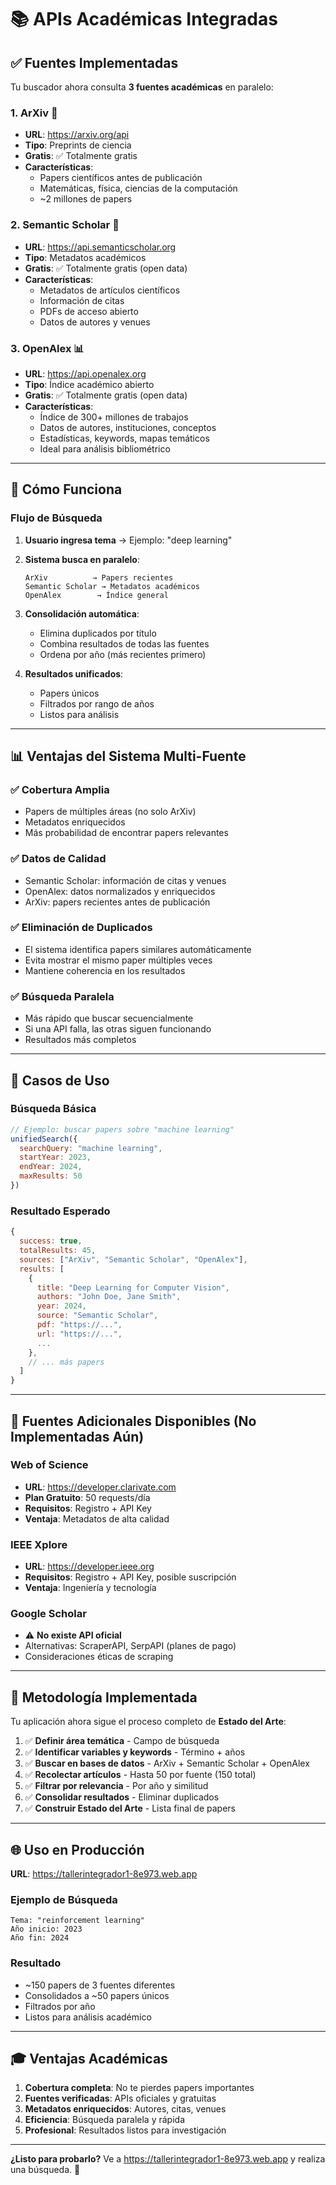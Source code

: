 # 📚 APIs Académicas Integradas

## ✅ Fuentes Implementadas

Tu buscador ahora consulta **3 fuentes académicas** en paralelo:

### 1. ArXiv 📄
- **URL**: https://arxiv.org/api
- **Tipo**: Preprints de ciencia
- **Gratis**: ✅ Totalmente gratis
- **Características**:
  - Papers científicos antes de publicación
  - Matemáticas, física, ciencias de la computación
  - ~2 millones de papers

### 2. Semantic Scholar 🔬
- **URL**: https://api.semanticscholar.org
- **Tipo**: Metadatos académicos
- **Gratis**: ✅ Totalmente gratis (open data)
- **Características**:
  - Metadatos de artículos científicos
  - Información de citas
  - PDFs de acceso abierto
  - Datos de autores y venues

### 3. OpenAlex 📊
- **URL**: https://api.openalex.org
- **Tipo**: Índice académico abierto
- **Gratis**: ✅ Totalmente gratis (open data)
- **Características**:
  - Índice de 300+ millones de trabajos
  - Datos de autores, instituciones, conceptos
  - Estadísticas, keywords, mapas temáticos
  - Ideal para análisis bibliométrico

---

## 🚀 Cómo Funciona

### Flujo de Búsqueda

1. **Usuario ingresa tema** → Ejemplo: "deep learning"

2. **Sistema busca en paralelo**:
   ```
   ArXiv          → Papers recientes
   Semantic Scholar → Metadatos académicos
   OpenAlex        → Índice general
   ```

3. **Consolidación automática**:
   - Elimina duplicados por título
   - Combina resultados de todas las fuentes
   - Ordena por año (más recientes primero)

4. **Resultados unificados**:
   - Papers únicos
   - Filtrados por rango de años
   - Listos para análisis

---

## 📊 Ventajas del Sistema Multi-Fuente

### ✅ Cobertura Amplia
- Papers de múltiples áreas (no solo ArXiv)
- Metadatos enriquecidos
- Más probabilidad de encontrar papers relevantes

### ✅ Datos de Calidad
- Semantic Scholar: información de citas y venues
- OpenAlex: datos normalizados y enriquecidos
- ArXiv: papers recientes antes de publicación

### ✅ Eliminación de Duplicados
- El sistema identifica papers similares automáticamente
- Evita mostrar el mismo paper múltiples veces
- Mantiene coherencia en los resultados

### ✅ Búsqueda Paralela
- Más rápido que buscar secuencialmente
- Si una API falla, las otras siguen funcionando
- Resultados más completos

---

## 🎯 Casos de Uso

### Búsqueda Básica
```javascript
// Ejemplo: buscar papers sobre "machine learning"
unifiedSearch({
  searchQuery: "machine learning",
  startYear: 2023,
  endYear: 2024,
  maxResults: 50
})
```

### Resultado Esperado
```javascript
{
  success: true,
  totalResults: 45,
  sources: ["ArXiv", "Semantic Scholar", "OpenAlex"],
  results: [
    {
      title: "Deep Learning for Computer Vision",
      authors: "John Doe, Jane Smith",
      year: 2024,
      source: "Semantic Scholar",
      pdf: "https://...",
      url: "https://...",
      ...
    },
    // ... más papers
  ]
}
```

---

## 🔧 Fuentes Adicionales Disponibles (No Implementadas Aún)

### Web of Science
- **URL**: https://developer.clarivate.com
- **Plan Gratuito**: 50 requests/día
- **Requisitos**: Registro + API Key
- **Ventaja**: Metadatos de alta calidad

### IEEE Xplore
- **URL**: https://developer.ieee.org
- **Requisitos**: Registro + API Key, posible suscripción
- **Ventaja**: Ingeniería y tecnología

### Google Scholar
- ⚠️ **No existe API oficial**
- Alternativas: ScraperAPI, SerpAPI (planes de pago)
- Consideraciones éticas de scraping

---

## 📝 Metodología Implementada

Tu aplicación ahora sigue el proceso completo de **Estado del Arte**:

1. ✅ **Definir área temática** - Campo de búsqueda
2. ✅ **Identificar variables y keywords** - Término + años
3. ✅ **Buscar en bases de datos** - ArXiv + Semantic Scholar + OpenAlex
4. ✅ **Recolectar artículos** - Hasta 50 por fuente (150 total)
5. ✅ **Filtrar por relevancia** - Por año y similitud
6. ✅ **Consolidar resultados** - Eliminar duplicados
7. ✅ **Construir Estado del Arte** - Lista final de papers

---

## 🌐 Uso en Producción

**URL**: https://tallerintegrador1-8e973.web.app

### Ejemplo de Búsqueda
```
Tema: "reinforcement learning"
Año inicio: 2023
Año fin: 2024
```

### Resultado
- ~150 papers de 3 fuentes diferentes
- Consolidados a ~50 papers únicos
- Filtrados por año
- Listos para análisis académico

---

## 🎓 Ventajas Académicas

1. **Cobertura completa**: No te pierdes papers importantes
2. **Fuentes verificadas**: APIs oficiales y gratuitas
3. **Metadatos enriquecidos**: Autores, citas, venues
4. **Eficiencia**: Búsqueda paralela y rápida
5. **Profesional**: Resultados listos para investigación

---

**¿Listo para probarlo?** Ve a https://tallerintegrador1-8e973.web.app y realiza una búsqueda. 🚀

